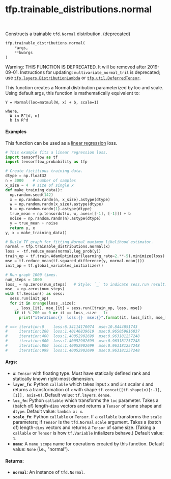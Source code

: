<div itemscope itemtype="http://developers.google.com/ReferenceObject">
<meta itemprop="name" content="tfp.trainable_distributions.normal" />
<meta itemprop="path" content="Stable" />
</div>

# tfp.trainable_distributions.normal


<table class="tfo-notebook-buttons tfo-api" align="left">
</table>



Constructs a trainable `tfd.Normal` distribution. (deprecated)

``` python
tfp.trainable_distributions.normal(
    *args,
    **kwargs
)
```



<!-- Placeholder for "Used in" -->

Warning: THIS FUNCTION IS DEPRECATED. It will be removed after 2019-09-01.
Instructions for updating:
`multivariate_normal_tril` is deprecated; use <a href="../../tfp/layers/DistributionLambda.md"><code>tfp.layers.DistributionLambda</code></a> or <a href="../../tfp/util/DeferredTensor.md"><code>tfp.util.DeferredTensor</code></a>.


This function creates a Normal distribution parameterized by loc and scale.
Using default args, this function is mathematically equivalent to:

```none
Y = Normal(loc=matmul(W, x) + b, scale=1)

where,
  W in R^[d, n]
  b in R^d
```

#### Examples

This function can be used as a [linear regression](
https://en.wikipedia.org/wiki/Linear_regression) loss.

```python
# This example fits a linear regression loss.
import tensorflow as tf
import tensorflow_probability as tfp

# Create fictitious training data.
dtype = np.float32
n = 3000    # number of samples
x_size = 4  # size of single x
def make_training_data():
  np.random.seed(142)
  x = np.random.randn(n, x_size).astype(dtype)
  w = np.random.randn(x_size).astype(dtype)
  b = np.random.randn(1).astype(dtype)
  true_mean = np.tensordot(x, w, axes=[[-1], [-1]]) + b
  noise = np.random.randn(n).astype(dtype)
  y = true_mean + noise
  return y, x
y, x = make_training_data()

# Build TF graph for fitting Normal maximum likelihood estimator.
normal = tfp.trainable_distributions.normal(x)
loss = -tf.reduce_mean(normal.log_prob(y))
train_op = tf.train.AdamOptimizer(learning_rate=2.**-5).minimize(loss)
mse = tf.reduce_mean(tf.squared_difference(y, normal.mean()))
init_op = tf.global_variables_initializer()

# Run graph 1000 times.
num_steps = 1000
loss_ = np.zeros(num_steps)   # Style: `_` to indicate sess.run result.
mse_ = np.zeros(num_steps)
with tf.Session() as sess:
  sess.run(init_op)
  for it in xrange(loss_.size):
    _, loss_[it], mse_[it] = sess.run([train_op, loss, mse])
    if it % 200 == 0 or it == loss_.size - 1:
      print("iteration:{}  loss:{}  mse:{}".format(it, loss_[it], mse_[it]))

# ==> iteration:0    loss:6.34114170074  mse:10.8444051743
#     iteration:200  loss:1.40146839619  mse:0.965059816837
#     iteration:400  loss:1.40052902699  mse:0.963181257248
#     iteration:600  loss:1.40052902699  mse:0.963181257248
#     iteration:800  loss:1.40052902699  mse:0.963181257248
#     iteration:999  loss:1.40052902699  mse:0.963181257248
```

#### Args:


* <b>`x`</b>: `Tensor` with floating type. Must have statically defined rank and
  statically known right-most dimension.
* <b>`layer_fn`</b>: Python `callable` which takes input `x` and `int` scalar `d` and
  returns a transformation of `x` with shape
  `tf.concat([tf.shape(x)[:-1], [1]], axis=0)`.
  Default value: `tf.layers.dense`.
* <b>`loc_fn`</b>: Python `callable` which transforms the `loc` parameter. Takes a
  (batch of) length-`dims` vectors and returns a `Tensor` of same shape and
  `dtype`.
  Default value: `lambda x: x`.
* <b>`scale_fn`</b>: Python `callable` or `Tensor`. If a `callable` transforms the
  `scale` parameters; if `Tensor` is the `tfd.Normal` `scale` argument.
  Takes a (batch of) length-`dims` vectors and returns a `Tensor` of same
  size. (Taking a `callable` or `Tensor` is how `tf.Variable` intializers
  behave.)
  Default value: `1`.
* <b>`name`</b>: A `name_scope` name for operations created by this function.
  Default value: `None` (i.e., "normal").


#### Returns:


* <b>`normal`</b>: An instance of `tfd.Normal`.